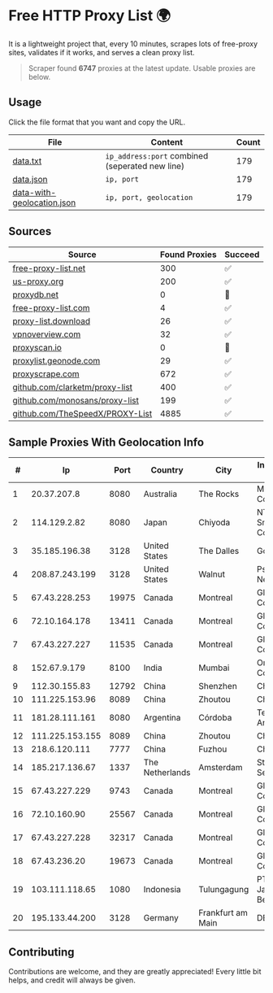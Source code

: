 
# Free HTTP Proxy List 🌍

It is a lightweight project that, every 10 minutes, scrapes lots of free-proxy sites, validates if it works, and serves a clean proxy list.


> Scraper found **6747** proxies at the latest update. Usable proxies are below.

## Usage

Click the file format that you want and copy the URL.


|File|Content|Count|
|----|-------|-----|
|[data.txt](https://raw.githubusercontent.com/themiralay/Proxy-List-World/master/data.txt)|`ip_address:port` combined (seperated new line)|179|
|[data.json](https://raw.githubusercontent.com/themiralay/Proxy-List-World/master/data.json)|`ip, port`|179|
|[data-with-geolocation.json](https://raw.githubusercontent.com/themiralay/Proxy-List-World/master/data-with-geolocation.json)|`ip, port, geolocation`|179|

## Sources

|Source|Found Proxies|Succeed|
|------|-------------|-------|
|[free-proxy-list.net](https://free-proxy-list.net)|300|✅|
|[us-proxy.org](https://www.us-proxy.org)|200|✅|
|[proxydb.net](http://proxydb.net)|0|🚫|
|[free-proxy-list.com](https://free-proxy-list.com/?page=&port=&type%5B%5D=http&type%5B%5D=https&up_time=0&search=Search)|4|✅|
|[proxy-list.download](https://www.proxy-list.download/HTTP)|26|✅|
|[vpnoverview.com](https://vpnoverview.com/privacy/anonymous-browsing/free-proxy-servers)|32|✅|
|[proxyscan.io](https://www.proxyscan.io)|0|🚫|
|[proxylist.geonode.com](https://proxylist.geonode.com/api/proxy-list?limit=300&page=1&sort_by=lastChecked&sort_type=desc&protocols=http,https)|29|✅|
|[proxyscrape.com](https://api.proxyscrape.com/v2/?request=displayproxies&protocol=http&timeout=10000&country=all&ssl=all&anonymity=all)|672|✅|
|[github.com/clarketm/proxy-list](https://raw.githubusercontent.com/clarketm/proxy-list/master/proxy-list-raw.txt)|400|✅|
|[github.com/monosans/proxy-list](https://raw.githubusercontent.com/monosans/proxy-list/main/proxies/http.txt)|199|✅|
|[github.com/TheSpeedX/PROXY-List](https://raw.githubusercontent.com/TheSpeedX/PROXY-List/master/http.txt)|4885|✅|


## Sample Proxies With Geolocation Info

|#|Ip|Port|Country|City|Internet Service Provider|
|-|--|----|-------|----|-------------------------|
|1|20.37.207.8|8080|Australia|The Rocks|Microsoft Corporation|
|2|114.129.2.82|8080|Japan|Chiyoda|NTT SmartConnect Corporation|
|3|35.185.196.38|3128|United States|The Dalles|Google LLC|
|4|208.87.243.199|3128|United States|Walnut|Psychz Networks|
|5|67.43.228.253|19975|Canada|Montreal|GloboTech Communications|
|6|72.10.164.178|13411|Canada|Montreal|GloboTech Communications|
|7|67.43.227.227|11535|Canada|Montreal|GloboTech Communications|
|8|152.67.9.179|8100|India|Mumbai|Oracle Corporation|
|9|112.30.155.83|12792|China|Shenzhen|China Mobile|
|10|111.225.153.96|8089|China|Zhoutou|China Telecom|
|11|181.28.111.161|8080|Argentina|Córdoba|Telecom Argentina S.A|
|12|111.225.153.155|8089|China|Zhoutou|China Telecom|
|13|218.6.120.111|7777|China|Fuzhou|China Telecom|
|14|185.217.136.67|1337|The Netherlands|Amsterdam|Stallion Network Services Limited|
|15|67.43.227.229|9743|Canada|Montreal|GloboTech Communications|
|16|72.10.160.90|25567|Canada|Montreal|GloboTech Communications|
|17|67.43.227.228|32317|Canada|Montreal|GloboTech Communications|
|18|67.43.236.20|19673|Canada|Montreal|GloboTech Communications|
|19|103.111.118.65|1080|Indonesia|Tulungagung|PT Dimensi Jaringan Bersinar|
|20|195.133.44.200|3128|Germany|Frankfurt am Main|DE-RUVDS|



## Contributing

Contributions are welcome, and they are greatly appreciated! Every
little bit helps, and credit will always be given.

